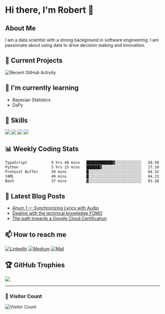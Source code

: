 # Hi there, I'm Robert 👋

## About Me
I am a data scientist with a strong background in software engineering. I am passionate about using data to drive decision making and innovation. 

## 🔭 Current Projects
<!-- This section can be automatically updated using GitHub Actions -->
![Recent GitHub Activity](https://github-readme-stats-damianr13s-projects.vercel.app/api?username=damianr13&show_icons=true&theme=radical)

## 🌱 I'm currently learning
<!-- You can manually update this section or use GitHub Actions to fetch from your pinned repositories -->
- Bayesian Statistics
- DsPy

## 💼 Skills
<!-- You can customize this section with your own skills -->
![](https://img.shields.io/badge/Code-Python-informational?style=flat&logo=python&logoColor=white&color=2bbc8a)
![](https://img.shields.io/badge/Framework-PyTorch-informational?style=flat&logo=pytorch&logoColor=white&color=2bbc8a)
![](https://img.shields.io/badge/Tools-Kubernetes-informational?style=flat&logo=kubernetes&logoColor=white&color=2bbc8a)
![](https://img.shields.io/badge/Tools-GoogleCloud-informational?style=flat&logo=googlecloud&logoColor=white&color=2bbc8a)

## 📊 Weekly Coding Stats
<!-- This section can be automatically updated using WakaTime and GitHub Actions -->
<!--START_SECTION:waka-->

```txt
TypeScript           9 hrs 48 mins   ████████████▓░░░░░░░░░░░░   50.58 %
Python               5 hrs 15 mins   ██████▓░░░░░░░░░░░░░░░░░░   27.10 %
Protocol Buffer      50 mins         █░░░░░░░░░░░░░░░░░░░░░░░░   04.32 %
YAML                 49 mins         █░░░░░░░░░░░░░░░░░░░░░░░░   04.23 %
Bash                 37 mins         ▓░░░░░░░░░░░░░░░░░░░░░░░░   03.26 %
```

<!--END_SECTION:waka-->

## 📝 Latest Blog Posts
<!-- This section can be automatically updated using GitHub Actions to fetch from Medium or your personal blog -->
<!-- BLOG-POST-LIST:START -->
- [Ahum 1 — Synchronizing Lyrics with Audio](https://medium.com/@damianr13/ahum-1-synchronizing-lyrics-with-audio-54f11dffa1f2?source=rss-498f3d84be93------2)
- [Dealing with the technical knowledge FOMO](https://medium.com/@damianr13/dealing-with-the-technical-knowledge-fomo-a8923557c659?source=rss-498f3d84be93------2)
- [The path towards a Google Cloud Certification](https://medium.com/@damianr13/the-path-towards-a-google-cloud-certification-220ff61a7741?source=rss-498f3d84be93------2)
<!-- BLOG-POST-LIST:END -->

## 📫 How to reach me
[![LinkedIn](https://img.shields.io/badge/LinkedIn-Connect-blue?style=flat&logo=linkedin&logoColor=white)](https://www.linkedin.com/in/damianr13/)
[![Medium](https://img.shields.io/badge/Medium-Follow-black?style=flat&logo=medium&logoColor=white)](https://medium.com/@damianr13)
[![Mail](https://img.shields.io/badge/Mail-Contact-blue?style=flat&logo=gmail&logoColor=white)](mailto:hej@adamiro.se)

## 🏆 GitHub Trophies
![](https://github-profile-trophy.vercel.app/?username=damianr13&theme=nord&column=7)

---

### 👀 Visitor Count
![Visitor Count](https://profile-counter.glitch.me/damianr13/count.svg)

<!--
**damianr13/damianr13** is a ✨ _special_ ✨ repository because its `README.md` (this file) appears on your GitHub profile.
-->
